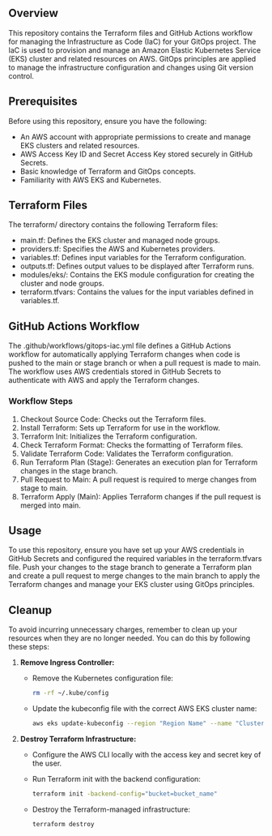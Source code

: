## Overview

This repository contains the Terraform files and GitHub Actions workflow for managing the Infrastructure as Code (IaC) for your GitOps project. The IaC is used to provision and manage an Amazon Elastic Kubernetes Service (EKS) cluster and related resources on AWS. GitOps principles are applied to manage the infrastructure configuration and changes using Git version control.

## Prerequisites

Before using this repository, ensure you have the following:

- An AWS account with appropriate permissions to create and manage EKS clusters and related resources.
- AWS Access Key ID and Secret Access Key stored securely in GitHub Secrets.
- Basic knowledge of Terraform and GitOps concepts.
- Familiarity with AWS EKS and Kubernetes.

## Terraform Files

The terraform/ directory contains the following Terraform files:

- main.tf: Defines the EKS cluster and managed node groups.
- providers.tf: Specifies the AWS and Kubernetes providers.
- variables.tf: Defines input variables for the Terraform configuration.
- outputs.tf: Defines output values to be displayed after Terraform runs.
- modules/eks/: Contains the EKS module configuration for creating the cluster and node groups.
- terraform.tfvars: Contains the values for the input variables defined in variables.tf.

## GitHub Actions Workflow

The .github/workflows/gitops-iac.yml file defines a GitHub Actions workflow for automatically applying Terraform changes when code is pushed to the main or stage branch or when a pull request is made to main. The workflow uses AWS credentials stored in GitHub Secrets to authenticate with AWS and apply the Terraform changes.

### Workflow Steps

1. Checkout Source Code: Checks out the Terraform files.
2. Install Terraform: Sets up Terraform for use in the workflow.
3. Terraform Init: Initializes the Terraform configuration.
4. Check Terraform Format: Checks the formatting of Terraform files.
5. Validate Terraform Code: Validates the Terraform configuration.
6. Run Terraform Plan (Stage): Generates an execution plan for Terraform changes in the stage branch.
7. Pull Request to Main: A pull request is required to merge changes from stage to main.
8. Terraform Apply (Main): Applies Terraform changes if the pull request is merged into main.


## Usage

To use this repository, ensure you have set up your AWS credentials in GitHub Secrets and configured the required variables in the terraform.tfvars file. Push your changes to the stage branch to generate a Terraform plan and create a pull request to merge changes to the main branch to apply the Terraform changes and manage your EKS cluster using GitOps principles.

## Cleanup

To avoid incurring unnecessary charges, remember to clean up your resources when they are no longer needed. You can do this by following these steps:

1. **Remove Ingress Controller:**

    - Remove the Kubernetes configuration file:

        ```sh
        rm -rf ~/.kube/config
        ```
    - Update the kubeconfig file with the correct AWS EKS cluster name:

        ```sh
        aws eks update-kubeconfig --region "Region Name" --name "Cluster_Name"
        ```

2. **Destroy Terraform Infrastructure:**

    - Configure the AWS CLI locally with the access key and secret key of the user.
    - Run Terraform init with the backend configuration:

        ```sh
        terraform init -backend-config="bucket=bucket_name"
        ```
    - Destroy the Terraform-managed infrastructure:
    
        ```sh
        terraform destroy
        ```
